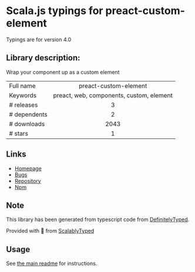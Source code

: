 
# Scala.js typings for preact-custom-element

Typings are for version 4.0

## Library description:
Wrap your component up as a custom element

|                    |                 |
| ------------------ | :-------------: |
| Full name          | preact-custom-element |
| Keywords           | preact, web, components, custom, element |
| # releases         | 3 |
| # dependents       | 2 |
| # downloads        | 2043 |
| # stars            | 1 |

## Links
- [Homepage](https://github.com/preactjs/preact-custom-element)
- [Bugs](https://github.com/preactjs/preact-custom-element/issues)
- [Repository](https://github.com/preactjs/preact-custom-element)
- [Npm](https://www.npmjs.com/package/preact-custom-element)
    


## Note
This library has been generated from typescript code from [DefinitelyTyped](https://definitelytyped.org).

Provided with :purple_heart: from [ScalablyTyped](https://github.com/oyvindberg/ScalablyTyped)

## Usage
See [the main readme](../../readme.md) for instructions.


